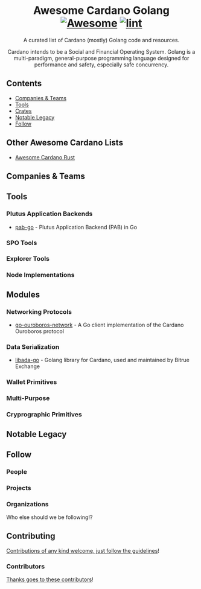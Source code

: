 <div align="center">

<!-- title -->

<!--lint ignore no-dead-urls -->
# Awesome Cardano Golang [![Awesome](https://awesome.re/badge.svg)](https://awesome.re) [![lint](https://github.com/2nd-Layer/awesome-cardano-golang/actions/workflows/lint.yaml/badge.svg)](https://github.com/2nd-Layer/awesome-cardano-golang/actions/workflows/lint.yaml)

<!-- subtitle -->

A curated list of Cardano (mostly) Golang code and resources.

<!-- image -->

<!-- <a href="" target="_blank" rel="noopener noreferrer">
  <img src="" />
</a> -->

<!-- description -->

Cardano intends to be a Social and Financial Operating System. Golang is a multi-paradigm, general-purpose programming language designed for performance and safety, especially safe concurrency.

</div>

<!-- TOC -->

## Contents

- [Companies & Teams](#companies--teams)
- [Tools](#tools)
- [Crates](#crates)
- [Notable Legacy](#notable-legacy)
- [Follow](#follow)

<!-- CONTENT -->

## Other Awesome Cardano Lists
- [Awesome Cardano Rust](https://github.com/2nd-Layer/awesome-cardano-rust)

## Companies & Teams

## Tools

### Plutus Application Backends
- [pab-go](https://github.com/minswap/pab-go) - Plutus Application Backend (PAB) in Go

### SPO Tools

### Explorer Tools

### Node Implementations

## Modules

### Networking Protocols
- [go-ouroboros-network](https://github.com/cloudstruct/go-ouroboros-network) - A Go client implementation of the Cardano Ouroboros protocol

### Data Serialization
- [libada-go](https://github.com/Bitrue-exchange/libada-go) - Golang library for Cardano, used and maintained by Bitrue Exchange

### Wallet Primitives

### Multi-Purpose

### Cryprographic Primitives


## Notable Legacy


<!-- END CONTENT -->

## Follow

<!-- list people worth following on social sites (Twitter, LinkedIn, GitHub, YouTube etc.) -->

### People


### Projects

### Organizations

Who else should we be following!?

## Contributing

[Contributions of any kind welcome, just follow the guidelines](contributing.md)!

### Contributors

[Thanks goes to these contributors](https://github.com/2nd-Layer/awesome-cardano-golang/graphs/contributors)!

